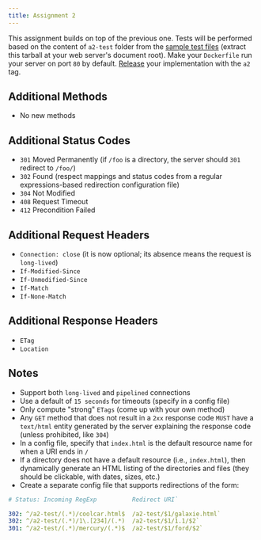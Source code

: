 ```yaml
---
title: Assignment 2
---
```


This assignment builds on top of the previous one.
Tests will be performed based on the content of `a2-test` folder from the [sample test files](https://raw.githubusercontent.com/ibnesayeed/webserver-tester/master/sample/cs531-test-files.tar.gz) (extract this tarball at your web server's document root).
Make your `Dockerfile` run your server on port `80` by default.
[Release](https://help.github.com/en/articles/creating-releases) your implementation with the `a2` tag.

## Additional Methods

* No new methods

## Additional Status Codes

* `301` Moved Permanently (if `/foo` is a directory, the server should `301` redirect to `/foo/`)
* `302` Found (respect mappings and status codes from a regular expressions-based redirection configuration file)
* `304` Not Modified
* `408` Request Timeout
* `412` Precondition Failed

## Additional Request Headers

* `Connection: close` (it is now optional; its absence means the request is `long-lived`)
* `If-Modified-Since`
* `If-Unmodified-Since`
* `If-Match`
* `If-None-Match`

## Additional Response Headers

* `ETag`
* `Location`

## Notes

* Support both `long-lived` and `pipelined` connections
* Use a default of `15 seconds` for timeouts (specify in a config file)
* Only compute "strong" `ETags` (come up with your own method)
* Any `GET` method that does not result in a `2xx` response code `MUST` have a `text/html` entity generated by the server explaining the response code (unless prohibited, like `304`)
* In a config file, specify that `index.html` is the default resource name for when a URI ends in `/`
* If a directory does not have a default resource (i.e., `index.html`), then dynamically generate an HTML listing of the directories and files (they should be clickable, with dates, sizes, etc.)
* Create a separate config file that supports redirections of the form:

```yml
# Status: Incoming RegExp          Redirect URI`

302: ^/a2-test/(.*)/coolcar.html$  /a2-test/$1/galaxie.html`
302: ^/a2-test/(.*)/1\.[234]/(.*)  /a2-test/$1/1.1/$2`
301: ^/a2-test/(.*)/mercury/(.*)$  /a2-test/$1/ford/$2`
```
